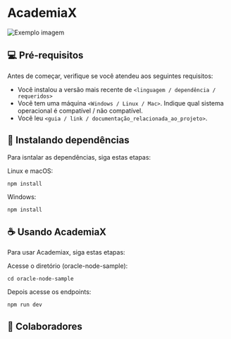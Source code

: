 # AcademiaX

<img src="imagem.png" alt="Exemplo imagem">

## 💻 Pré-requisitos

Antes de começar, verifique se você atendeu aos seguintes requisitos:

- Você instalou a versão mais recente de `<linguagem / dependência / requeridos>`
- Você tem uma máquina `<Windows / Linux / Mac>`. Indique qual sistema operacional é compatível / não compatível.
- Você leu `<guia / link / documentação_relacionada_ao_projeto>`.

## 🚀 Instalando dependências

Para isntalar as dependências, siga estas etapas:

Linux e macOS:

```
npm install
```

Windows:

```
npm install
```

## ☕ Usando AcademiaX

Para usar Academiax, siga estas etapas:

Acesse o diretório (oracle-node-sample):
```
cd oracle-node-sample
```
Depois acesse os endpoints:

```
npm run dev
```


## 🤝 Colaboradores
